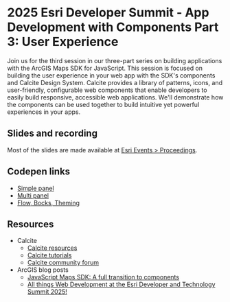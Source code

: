 # 2025 Esri Developer Summit - App Development with Components Part 3: User Experience 

Join us for the third session in our three-part series on building applications with the ArcGIS Maps SDK for JavaScript. This session is focused on building the user experience in your web app with the SDK's components and Calcite Design System. Calcite provides a library of patterns, icons, and user-friendly, configurable web components that enable developers to easily build responsive, accessible web applications. We'll demonstrate how the components can be used together to build intuitive yet powerful experiences in your apps.

## Slides and recording

Most of the slides are made available at [Esri Events > Proceedings](https://www.esri.com/en-us/about/events/index/proceedings).

## Codepen links

- [Simple panel](https://codepen.io/driskull/pen/jEOwpYp?editors=1000)
- [Multi panel](https://codepen.io/driskull/pen/QwWgBjO?editors=1000)
- [Flow, Bocks, Theming](https://codepen.io/driskull/pen/ZYEyMQE?editors=1000)

## Resources

- Calcite
  - [Calcite resources​](https://developers.arcgis.com/calcite-design-system/resources/)
  - [Calcite tutorials​​](https://developers.arcgis.com/calcite-design-system/tutorials/)
  - [Calcite community forum​](https://community.esri.com/t5/calcite-design-system/ct-p/calcite-design-system)
- ArcGIS blog posts​
  - [JavaScript Maps SDK: A full transition to components​](https://www.esri.com/arcgis-blog/products/js-api-arcgis/developers/javascript-maps-sdk-a-full-transition-to-components/)
  - [All things Web Development at the Esri Developer and Technology Summit 2025!​](https://www.esri.com/arcgis-blog/products/js-api-arcgis/developers/all-things-web-development-at-the-developer-and-technology-summit-2025/)
